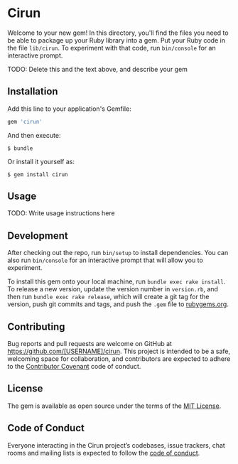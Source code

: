 # Cirun

Welcome to your new gem! In this directory, you'll find the files you need to be able to package up your Ruby library into a gem. Put your Ruby code in the file `lib/cirun`. To experiment with that code, run `bin/console` for an interactive prompt.

TODO: Delete this and the text above, and describe your gem

## Installation

Add this line to your application's Gemfile:

```ruby
gem 'cirun'
```

And then execute:

    $ bundle

Or install it yourself as:

    $ gem install cirun

## Usage

TODO: Write usage instructions here

## Development

After checking out the repo, run `bin/setup` to install dependencies. You can also run `bin/console` for an interactive prompt that will allow you to experiment.

To install this gem onto your local machine, run `bundle exec rake install`. To release a new version, update the version number in `version.rb`, and then run `bundle exec rake release`, which will create a git tag for the version, push git commits and tags, and push the `.gem` file to [rubygems.org](https://rubygems.org).

## Contributing

Bug reports and pull requests are welcome on GitHub at https://github.com/[USERNAME]/cirun. This project is intended to be a safe, welcoming space for collaboration, and contributors are expected to adhere to the [Contributor Covenant](http://contributor-covenant.org) code of conduct.

## License

The gem is available as open source under the terms of the [MIT License](http://opensource.org/licenses/MIT).

## Code of Conduct

Everyone interacting in the Cirun project’s codebases, issue trackers, chat rooms and mailing lists is expected to follow the [code of conduct](https://github.com/[USERNAME]/cirun/blob/master/CODE_OF_CONDUCT.md).
